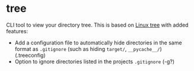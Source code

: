 # tree
CLI tool to view your directory tree. This is based on [Linux tree](https://linux.die.net/man/1/tree) with added features:
* Add a configuration file to automatically hide directories in the same format as `.gitignore` (such as hiding `target/`, `__pycache__/`) (.treeconfig)
* Option to ignore directories listed in the projects `.gitignore` (-g?)
